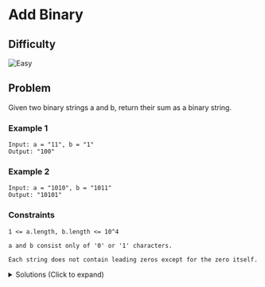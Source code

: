 # Add Binary

## Difficulty

![Easy](https://img.shields.io/badge/easy-5cb85c?style=for-the-badge&logoColor=white)

## Problem

Given two binary strings a and b, return their sum as a binary string.

### Example 1

```
Input: a = "11", b = "1"
Output: "100"
```

### Example 2

```
Input: a = "1010", b = "1011"
Output: "10101"
```

### Constraints

`1 <= a.length, b.length <= 10^4`

`a and b consist only of '0' or '1' characters.`

`Each string does not contain leading zeros except for the zero itself.`

<details>
  <summary>Solutions (Click to expand)</summary>

### Explanation

#### Long Addition

Note that since the length of the binary numbers can be at most `10,000` which is well beyond the size of an `int` or `long`, we can't simply convert the strings to numbers.
Similar to long addition with decimal numbers, we can add together individual digits without having to convert the entire string to a number.

We will start from the ends of both string and add together digits in the same place in pairs and push the sum one by one into a Character array or StringBuilder. Similar to decimal addition, we will carry over digit sums of `2` or more to the next place

```
"1010" "1011"
    ^      ^
"1"

"1010" "1011"
   ^      ^
"01"

"1010" "1011" // carry over 1 from previous sum
  ^      ^
"101"

"1010" "1011"
 ^      ^
"0101"

// Add remaining carry over from previous sum

"10101"
```

Time: `O(max(M, N))` Where `M` and `N` are the lengths of the strings

Space: `O(max(M, N) + 1)`

- [JavaScript](./add-binary.js)
- [TypeScript](./add-binary.ts)
- [Java](./add-binary.java)
- [Go](./add-binary.go)

</details>

